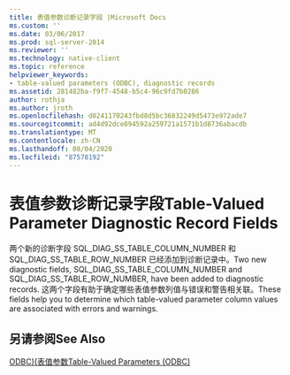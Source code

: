 ```yaml
---
title: 表值参数诊断记录字段 |Microsoft Docs
ms.custom: ''
ms.date: 03/06/2017
ms.prod: sql-server-2014
ms.reviewer: ''
ms.technology: native-client
ms.topic: reference
helpviewer_keywords:
- table-valued parameters (ODBC), diagnostic records
ms.assetid: 281482ba-f9f7-4548-b5c4-96c9fd7b0286
author: rothja
ms.author: jroth
ms.openlocfilehash: d0241170243fbd8d5bc36832249d5473e972ade7
ms.sourcegitcommit: ad4d92dce894592a259721a1571b1d8736abacdb
ms.translationtype: MT
ms.contentlocale: zh-CN
ms.lasthandoff: 08/04/2020
ms.locfileid: "87578192"
---
```

# <a name="table-valued-parameter-diagnostic-record-fields"></a><span data-ttu-id="742bf-102">表值参数诊断记录字段</span><span class="sxs-lookup"><span data-stu-id="742bf-102">Table-Valued Parameter Diagnostic Record Fields</span></span>
  <span data-ttu-id="742bf-103">两个新的诊断字段 SQL_DIAG_SS_TABLE_COLUMN_NUMBER 和 SQL_DIAG_SS_TABLE_ROW_NUMBER 已经添加到诊断记录中。</span><span class="sxs-lookup"><span data-stu-id="742bf-103">Two new diagnostic fields, SQL_DIAG_SS_TABLE_COLUMN_NUMBER and SQL_DIAG_SS_TABLE_ROW_NUMBER, have been added to diagnostic records.</span></span> <span data-ttu-id="742bf-104">这两个字段有助于确定哪些表值参数列值与错误和警告相关联。</span><span class="sxs-lookup"><span data-stu-id="742bf-104">These fields help you to determine which table-valued parameter column values are associated with errors and warnings.</span></span>  
  
## <a name="see-also"></a><span data-ttu-id="742bf-105">另请参阅</span><span class="sxs-lookup"><span data-stu-id="742bf-105">See Also</span></span>  
 [<span data-ttu-id="742bf-106">ODBC&#41;&#40;表值参数</span><span class="sxs-lookup"><span data-stu-id="742bf-106">Table-Valued Parameters &#40;ODBC&#41;</span></span>](table-valued-parameters-odbc.md)  
  
  
